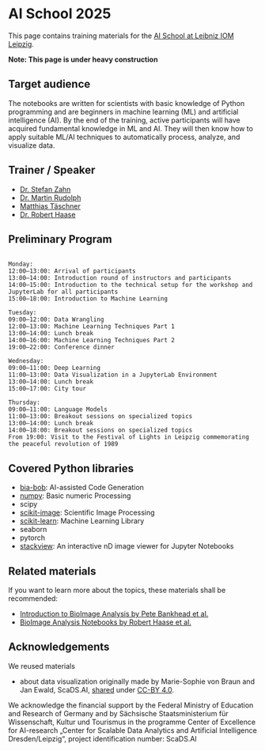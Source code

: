 # AI School 2025

This page contains training materials for the [AI School at Leibniz IOM Leipzig](https://aischool.iom-leipzig.de/).

**Note: This page is under heavy construction**

## Target audience

The notebooks are written for scientists with basic knowledge of Python programming and are beginners in machine learning (ML) and artificial intelligence (AI). By the end of the training, active participants will have acquired fundamental knowledge in ML and AI. They will then know how to apply suitable ML/AI techniques to automatically process, analyze, and visualize data.

## Trainer / Speaker

* [Dr. Stefan Zahn](https://www.iom-leipzig.de/en/stefan-zahn.html)
* [Dr. Martin Rudolph](https://www.iom-leipzig.de/en/martin-rudolph.html)
* [Matthias Täschner](https://dbs.uni-leipzig.de/person/matthias_taeschner)
* [Dr. Robert Haase](https://haesleinhuepf.github.io/)

## Preliminary Program

```

Monday:
12:00–13:00: Arrival of participants
13:00–14:00: Introduction round of instructors and participants
14:00–15:00: Introduction to the technical setup for the workshop and JupyterLab for all participants
15:00–18:00: Introduction to Machine Learning

Tuesday:
09:00–12:00: Data Wrangling
12:00–13:00: Machine Learning Techniques Part 1
13:00–14:00: Lunch break
14:00–16:00: Machine Learning Techniques Part 2
19:00–22:00: Conference dinner

Wednesday:
09:00–11:00: Deep Learning
11:00–13:00: Data Visualization in a JupyterLab Environment
13:00–14:00: Lunch break
15:00–17:00: City tour

Thursday:
09:00–11:00: Language Models
11:00–13:00: Breakout sessions on specialized topics
13:00–14:00: Lunch break
14:00–18:00: Breakout sessions on specialized topics
From 19:00: Visit to the Festival of Lights in Leipzig commemorating the peaceful revolution of 1989

```

## Covered Python libraries

* [bia-bob](https://github.com/haesleinhuepf/bia-bob): AI-assisted Code Generation
* [numpy](https://numpy.org/): Basic numeric Processing
* scipy
* [scikit-image](https://scikit-image.org/): Scientific Image Processing
* [scikit-learn](https://scikit-learn.org/): Machine Learning Library
* seaborn
* pytorch
* [stackview](https://github.com/haesleinhuepf/stackview): An interactive nD image viewer for Jupyter Notebooks

## Related materials

If you want to learn more about the topics, these materials shall be recommended:
* [Introduction to BioImage Analysis by Pete Bankhead et al.](https://bioimagebook.github.io/index.html)
* [BioImage Analysis Notebooks by Robert Haase et al.](https://haesleinhuepf.github.io/BioImageAnalysisNotebooks/intro.html)

## Acknowledgements 

We reused materials
* about data visualization originally made by Marie-Sophie von Braun and Jan Ewald, ScaDS.AI, [shared](https://github.com/ScaDS/BIDS-training-2024) under [CC-BY 4.0](https://creativecommons.org/licenses/by/4.0/deed.en).


We acknowledge the financial support by the Federal Ministry of Education and Research of Germany and by Sächsische Staatsministerium für Wissenschaft, Kultur und Tourismus in the programme Center of Excellence for AI-research „Center for Scalable Data Analytics and Artificial Intelligence Dresden/Leipzig“, project identification number: ScaDS.AI
